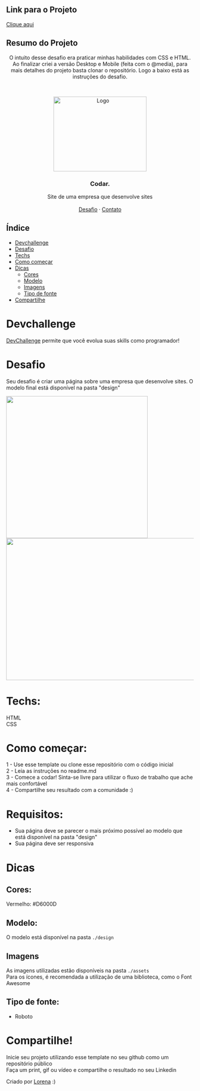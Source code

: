 ## Link para o Projeto

<a href="https://codar-blue.vercel.app/">
    Clique aqui
</a>

 <br />

## Resumo do Projeto

<p align="center">
    O intuito desse desafio era praticar minhas habilidades com CSS e HTML. Ao finalizar criei a versão Desktop e Mobile (feita com o @media), para mais detalhes do projeto basta clonar o repositório. Logo a baixo está as instruções do desafio.
</p>

<br />
<p align="center">
  <a href="http://www.freepik.com">
    <img src="https://i.ibb.co/stqTkc6/video-call.png" alt="Logo" width="250" height="200">
  </a>

  <h3 align="center">Codar.</h3>

  <p align="center">
    Site de uma empresa que desenvolve sites
       <br />
    <br />
    <a href="https://github.com/Lorenalgm/codar">Desafio</a>
    ·
    <a href="https://www.linkedin.com/in/lorenagmontes/">Contato</a>
  </p>
</p>

## Índice

- [Devchallenge](#devchallenge)
- [Desafio](#desafio)
- [Techs](#techs)
- [Como começar](#como-começar)
- [Dicas](#dicas)
  - [Cores](#cores)
  - [Modelo](#modelo)
  - [Imagens](#imagens)
  - [Tipo de fonte](#tipo-de-fonte)
- [Compartilhe](#compartilhe)

# Devchallenge

<a href="https://devchallenge.now.sh/"> DevChallenge</a> permite que você evolua suas skills como programador!

# Desafio

Seu desafio é criar uma página sobre uma empresa que desenvolve sites. O modelo final está disponível na pasta "design"

<img src="https://i.ibb.co/2gB9Hkc/codar-mobile.png" width="380" height="380">
<img src="https://i.ibb.co/wpnzvcs/codar-desktop.jpg" width="580" height="380">

# Techs:

HTML<br>
CSS

# Como começar:

1 - Use esse template ou clone esse repositório com o código inicial<br>
2 - Leia as instruções no readme.md<br>
3 - Comece a codar! Sinta-se livre para utilizar o fluxo de trabalho que ache mais confortável<br>
4 - Compartilhe seu resultado com a comunidade :)<br>

# Requisitos:

- Sua página deve se parecer o mais próximo possível ao modelo que está disponível na pasta "design"<br>
- Sua página deve ser responsiva

# Dicas

## Cores:

Vermelho: #D6000D

## Modelo:

O modelo está disponível na pasta `./design`<br>

## Imagens

As imagens utilizadas estão disponíveis na pasta `./assets`<br>
Para os ícones, é recomendada a utilização de uma biblioteca, como o Font Awesome

## Tipo de fonte:

- Roboto

# Compartilhe!

Inicie seu projeto utilizando esse template no seu github como um repositório público<br>
Faça um print, gif ou vídeo e compartilhe o resultado no seu Linkedin<br>

Criado por <a href="https://github.com/Lorenalgm">Lorena</a> :)
